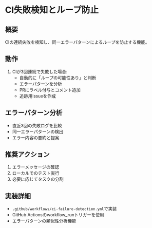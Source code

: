 # CI失敗検知とループ防止

## 概要
CIの連続失敗を検知し、同一エラーパターンによるループを防止する機能。

## 動作
1. CIが3回連続で失敗した場合:
   - 自動的に「ループの可能性あり」と判断
   - エラーパターンを分析
   - PRにラベル付与とコメント追加
   - 追跡用Issueを作成

## エラーパターン分析
- 直近3回の失敗ログを比較
- 同一エラーパターンの検出
- エラー内容の要約と提案

## 推奨アクション
1. エラーメッセージの確認
2. ローカルでのテスト実行
3. 必要に応じてタスクの分割

## 実装詳細
- `.github/workflows/ci-failure-detection.yml`で実装
- GitHub Actionsのworkflow_runトリガーを使用
- エラーパターンの類似性分析機能
